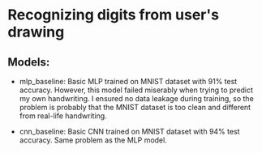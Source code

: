 # Recognizing digits from user's drawing

## Models:
- mlp_baseline: Basic MLP trained on MNIST dataset with 91% test accuracy. However, this model failed miserably when trying to predict my own handwriting. I ensured no data leakage during training, so the problem is probably that the MNIST dataset is too clean and different from real-life handwriting.

- cnn_baseline: Basic CNN trained on MNIST dataset with 94% test accuracy. Same problem as the MLP model.
